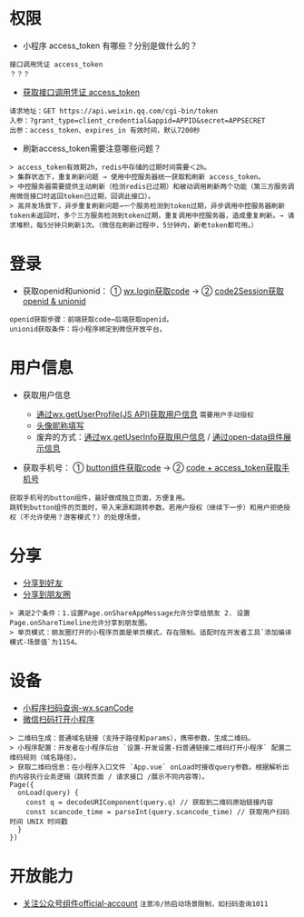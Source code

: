 # 权限
- 小程序 access_token 有哪些？分别是做什么的？
```
接口调用凭证 access_token
？？？
```

- [获取接口调用凭证 access_token](https://developers.weixin.qq.com/miniprogram/dev/api-backend/open-api/access-token/auth.getAccessToken.html)
```
请求地址：GET https://api.weixin.qq.com/cgi-bin/token
入参：?grant_type=client_credential&appid=APPID&secret=APPSECRET
出参：access_token、expires_in 有效时间，默认7200秒
```
- 刷新access_token需要注意哪些问题？
```
> access_token有效期2h，redis中存储的过期时间需要＜2h。
> 集群状态下，重复刷新问题 → 使用中控服务器统一获取和刷新 access_token。
> 中控服务器需要提供主动刷新（检测redis已过期）和被动调用刷新两个功能（第三方服务调用微信接口时返回token已过期，回调此接口）。
> 高并发场景下，异步重复刷新问题→一个服务检测到token过期，异步调用中控服务器刷新token未返回时，多个三方服务检测到token过期，重复调用中控服务器，造成重复刷新。→ 请求堆积，每5分钟只刷新1次。（微信在刷新过程中，5分钟内，新老token都可用。）
```

# 登录
- 获取openid和unionid：
① [wx.login获取code](https://developers.weixin.qq.com/miniprogram/dev/api/open-api/login/wx.login.html) →
② [code2Session获取openid & unionid](https://developers.weixin.qq.com/miniprogram/dev/api-backend/open-api/login/auth.code2Session.html)
```
openid获取步骤：前端获取code→后端获取openid。
unionid获取条件：将小程序绑定到微信开放平台。
```

# 用户信息
- 获取用户信息
  - [通过wx.getUserProfile(JS API)获取用户信息](https://developers.weixin.qq.com/miniprogram/dev/api/open-api/user-info/wx.getUserProfile.html) `需要用户手动授权`
  - [头像昵称填写](https://developers.weixin.qq.com/miniprogram/dev/framework/open-ability/userProfile.html)
  - 废弃的方式：[通过wx.getUserInfo获取用户信息](https://developers.weixin.qq.com/miniprogram/dev/api/open-api/user-info/wx.getUserInfo.html) / [通过open-data组件展示信息](https://developers.weixin.qq.com/miniprogram/dev/component/open-data.html)

- 获取手机号：
① [button组件获取code](https://developers.weixin.qq.com/miniprogram/dev/framework/open-ability/getPhoneNumber.html) →
② [code + access_token获取手机号](https://developers.weixin.qq.com/miniprogram/dev/api-backend/open-api/phonenumber/phonenumber.getPhoneNumber.html)
```
获取手机号的button组件，最好做成独立页面，方便复用。
跳转到button组件的页面时，带入来源和跳转参数。若用户授权（继续下一步）和用户拒绝授权（不允许使用？游客模式？）的处理场景。
```

# 分享
- [分享到好友](https://developers.weixin.qq.com/miniprogram/dev/reference/api/Page.html#onShareAppMessage-Object-object)
- [分享到朋友圈](https://developers.weixin.qq.com/miniprogram/dev/framework/open-ability/share-timeline.html)
```
> 满足2个条件：1.设置Page.onShareAppMessage允许分享给朋友 2. 设置Page.onShareTimeline允许分享到朋友圈。
> 单页模式：朋友圈打开的小程序页面是单页模式，存在限制。适配时在开发者工具`添加编译模式-场景值`为1154。
```

# 设备
- [小程序扫码查询-wx.scanCode](https://developers.weixin.qq.com/miniprogram/dev/api/device/scan/wx.scanCode.html)
- [微信扫码打开小程序](https://developers.weixin.qq.com/miniprogram/introduction/qrcode.html)
```
> 二维码生成：普通域名链接（支持子路径和params），携带参数，生成二维码。
> 小程序配置：开发者在小程序后台 `设置-开发设置-扫普通链接二维码打开小程序` 配置二维码规则（域名路径）。
> 获取二维码信息：在小程序入口文件 `App.vue` onLoad时接收query参数。根据解析出的内容执行业务逻辑（跳转页面 / 请求接口 /展示不同内容等）。
Page({
  onLoad(query) {
    const q = decodeURIComponent(query.q) // 获取到二维码原始链接内容
    const scancode_time = parseInt(query.scancode_time) // 获取用户扫码时间 UNIX 时间戳
  }
})
```

# 开放能力
- [关注公众号组件official-account](https://developers.weixin.qq.com/miniprogram/dev/component/official-account.html) `注意冷/热启动场景限制，如扫码查询1011`